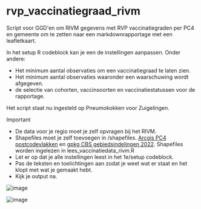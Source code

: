 # rvp_vaccinatiegraad_rivm
Script voor GGD'en om RIVM gegevens met RVP vaccinatiegraden per PC4 en gemeente om te zetten naar een markdownrapportage met een leafletkaart.


In het setup R codeblock kan je een de instellingen aanpassen. Onder andere:
- Het minimum aantal observaties om een vaccinatiegraad te laten zien.
- Het minimum aantal observaties waaronder een waarschuwing wordt afgegeven.
- de selectie van cohorten, vaccinsoorten en vaccinatiestatussen voor de rapportage.

Het script staat nu ingesteld op Pneumokokken voor Zuigelingen.


> [!IMPORTANT]
> - De data voor je regio moet je zelf opvragen bij het RIVM.
> - Shapefiles moet je zelf toevoegen in /shapefiles. [Arcgis PC4 postcodevlakken](https://hub.arcgis.com/datasets/4bfb07de89954f5c8404b3fa2845c010) en [gpkg CBS gebiedsindelingen 2022](https://www.cbs.nl/nl-nl/dossier/nederland-regionaal/geografische-data/cbs-gebiedsindelingen). Shapefiles worden ingelezen in lees_vaccinatiedata_rivm.R
> - Let er op dat je alle instellingen leest in het 1e/setup codeblock.
> - Pas de teksten en toelichtingen aan zodat je weet wat er staat en het klopt met wat je gemaakt hebt.
> - Kijk je output na.

![image](https://github.com/ggdatascience/rvp_vaccinatiegraad_rivm/assets/44730789/83cb3be8-3c22-45fd-92f7-6d1007880bfb)

![image](https://github.com/ggdatascience/rvp_vaccinatiegraad_rivm/assets/44730789/62554f06-f779-46a0-8c83-6844184fd6bb)
